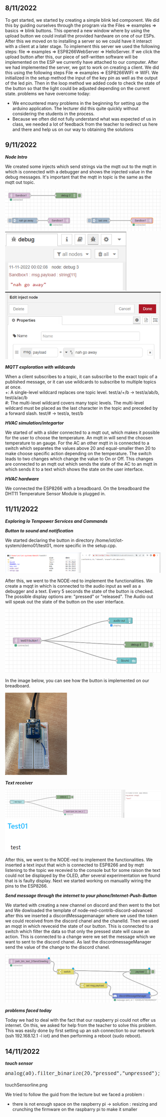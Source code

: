 
 ## 8/11/2022
To get started, we started by creating a simple blink led component. We did this by guiding ourselves through the program via the Files => examples => basics => blink buttons. This opened a new window where by using the upload button we could install the provided hardware on one of our ESPs.
After this we moved on to installing a server so we could have it interact with a client at a later stage. To implement this server we used the following steps: file => examples => ESP8266WebServer => HelloServer. If we click the upload button after this, our piece of self-written software will be implemented on the ESP we currently have attached to our computer.
After we had implemented the server, we got to work on creating a client. We did this using the following steps File => examples => ESP8266WIFI => WIFI. We initialized in the setup method the input of the key pin as well as the output of the led pin. Then in the loop method we added code to check the state of the button so that the light could be adjusted depending on the current state.
problems we have overcome today:
-	We encountered many problems in the beginning for setting up the arduino application. The lecturer did this quite quickly without considering the students in the process.
-	Because we often did not fully understand what was expected of us in class, we needed a lot of feedback from the teacher to redirect us here and there and help us on our way to obtaining the solutions

## 9/11/2022

***Node Intro***
<p>We created some injects which send strings via the mqtt out to the mqtt in which is connected with a debugger and shows the injected value in the debug messages.
It's important that the mqtt in topic is the same as the mqtt out topic.<p>

![Tux, the Linux mascot](images/introNode.png)
![Tux, the Linux mascot](images/debugIntroNode.png)
![Tux, the Linux mascot](images/payloadIntroNode.png)


***MQTT exploration with wildcards***
<p> When a client subscribes to a topic, it can subscribe to the exact topic of a published message, or it can use wildcards to subscribe to multiple topics at once.<br>
+: A single-level wildcard replaces one topic level. test/a/+/b -> test/a/ab/b, test/a/ac/b <br>
#: The multi-level wildcard covers many topic levels. The multi-level wildcard must be placed as the last character in the topic and preceded by a forward slash. test/# -> test/a, test/b <p>

***HVAC simulation/integartor***
<p>We started of with a slider connected to a mqtt out, which makes it possible for the user to choose the temperature. An mqtt in will send the choosen temperature to an gauge. 
For the AC an other mqtt in is connected to a switch which separetes the values above 20 and equal-smaller then 20 to make choose specific action depending on the temperature. 
The switch leads to two changes which change the value to On or Off. This changes are connected to an mqtt out which sends the state of the AC to an mqtt in which sends it to a text which shows the state on the user interface.<p>

***HVAC hardware***
<p>We connected the ESP8266 with a breadboard. On the breadboard the DHT11 Temperature Sensor Module is plugged in.<p>

## 11/11/2022

***Exploring Io Tempower Services and Commands***
<p>
  
</p>
 

 
 
 ***Button to sound and notification***
 
 We started declaring the button in directory /home/iot/iot-system/demo01/test01, more specific in the setup.cpp.
 
  ![Tux, the Linux mascot](images/setup.cpp.png)

 
 After this, we went to the NODE-red to implement the functionalities.
 We create a mqqt in which is connected to the audio input as well as a debugger and a text.
 Every 5 seconds the state of the button is checked. The possible display options are: "pressed" or "released".
 The Audio out will speak out the state of the button on the user interface.
 

 
 ![Tux, the Linux mascot](images/Sound.png)
 
 In the image below, you can see how the button is implemented on our breadboard.
 
 <img src="images/breadboardSound.png" alt="drawing" width="200"/>
 
  ***Text receiver***
  
 
![Tux, the Linux mascot](images/textNodeRedScheme.png)
![Tux, the Linux mascot](images/TextNodeRedGUI.png)

 
After this, we went to the NODE-red to implement the functionalities.
We inserted a text input that wich is connected to ESP8266 and by mqtt listening to the topic we recevied to the console but for some raison the text could not be displayed by the OLED, after several experimentation we found that is is faulty display. Next we started working on manuallly wiring the pins to the ESP8266.

***Send message through the internet to your phone/Internet-Push-Button***
 
<p>
We started with creating a new channel on discord and then went to the bot and 
We dowloaded the template of node-red-contrib-discord-advanced after this we inserted a discordMessagemanager where we used the token we could received from the discord chanel and the chanelId. Then we used an mqqt in which reveceid the state of our button. This is connected to a switch which filter the data so that only the pressed state will cause an action. This is connected to a change were we set the message which we want to sent to the discord chanel. As last the discordmessageManager send the value of the change to the discord chanel. 
</p>

![Tux, the Linux mascot](images/messageDiscordScheme.png)


***problems faced today***
<p> Today we had to deal with the fact that our raspberry pi could not offer us internet. On this, we asked for help from the teacher to solve this problem. This was easily done by first setting up an ssh connection to our network (ssh 192.168.12.1 -l iot) and then performing a reboot (sudo reboot).</p>

 ## 14/11/2022
 
  
 ***touch sensor***
 
 ![Tux, the Linux mascot](images/touchSensorline.png)
 
 touchSensorline.png
 
 We tried to follow the guid from the lecture but we faced a problem :
  - there is not enough space on the raspberry pi
  -> solution : resizing and crunching the firmware on the raspbarry pi to make it smaller  
 
 
 

 
 
 
 

 
 

